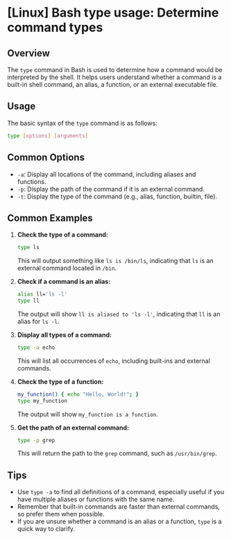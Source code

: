# [Linux] Bash type usage: Determine command types

## Overview
The `type` command in Bash is used to determine how a command would be interpreted by the shell. It helps users understand whether a command is a built-in shell command, an alias, a function, or an external executable file.

## Usage
The basic syntax of the `type` command is as follows:

```bash
type [options] [arguments]
```

## Common Options
- `-a`: Display all locations of the command, including aliases and functions.
- `-p`: Display the path of the command if it is an external command.
- `-t`: Display the type of the command (e.g., alias, function, builtin, file).

## Common Examples

1. **Check the type of a command:**
   ```bash
   type ls
   ```
   This will output something like `ls is /bin/ls`, indicating that `ls` is an external command located in `/bin`.

2. **Check if a command is an alias:**
   ```bash
   alias ll='ls -l'
   type ll
   ```
   The output will show `ll is aliased to 'ls -l'`, indicating that `ll` is an alias for `ls -l`.

3. **Display all types of a command:**
   ```bash
   type -a echo
   ```
   This will list all occurrences of `echo`, including built-ins and external commands.

4. **Check the type of a function:**
   ```bash
   my_function() { echo "Hello, World!"; }
   type my_function
   ```
   The output will show `my_function is a function`.

5. **Get the path of an external command:**
   ```bash
   type -p grep
   ```
   This will return the path to the `grep` command, such as `/usr/bin/grep`.

## Tips
- Use `type -a` to find all definitions of a command, especially useful if you have multiple aliases or functions with the same name.
- Remember that built-in commands are faster than external commands, so prefer them when possible.
- If you are unsure whether a command is an alias or a function, `type` is a quick way to clarify.